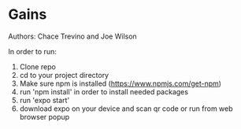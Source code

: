 # Gains
Authors: Chace Trevino and Joe Wilson

In order to run: 

1. Clone repo
2. cd to your project directory
3. Make sure npm is installed (https://www.npmjs.com/get-npm)
4. run 'npm install' in order to install needed packages
5. run 'expo start'
6. download expo on your device and scan qr code or run from web browser popup
